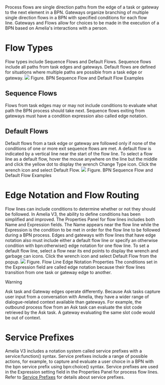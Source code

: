 Process flows are single direction paths from the edge of a task or gateway to the next element in a BPN. Gateways organize branching of multiple single direction flows in a BPN with specified conditions for each flow line. Gateways and Flows allow for choices to be made in the execution of a BPN based on Amelia's interactions with a person.
# Flow Types
Flow types include Sequence Flows and Default Flows. Sequence flows include all paths from task edges and gateways. Default flows are defined for situations where multiple paths are possible from a task edge or gateway.
![](attachments/11939503/11939505.png)
Figure. BPN Sequence Flow and Default Flow Examples
## Sequence Flows
Flows from task edges may or may not include conditions to evaluate what path the BPN process should take next. Sequence flows exiting from gateways must have a condition expression also called edge notation.
## Default Flows
Default flows from a task edge or gateway are followed only if none of the conditions of one or more exit sequence flows are met. A default flow is indicated by a vertical line near the start of the flow line.
To select a flow line as a default flow, hover the mouse anywhere on the line but the middle and click the yellow dot to display the wrench Change Type icon. Click the wrench icon and select Default Flow.
![](attachments/11939503/11939504.png)
Figure. BPN Sequence Flow and Default Flow Examples
# Edge Notation and Flow Routing
Flow lines can include conditions to determine whether or not they should be followed. In Amelia V3, the ability to define conditions has been simplified and improved. The Properties Panel for flow lines includes both Name and Expression fields. The Name appears near the flow line while the Expression is the condition to be met in order for the flow line to be followed during a BPN process.
Edges and gateways with flow lines that have edge notation also must include either a default flow line or specify an otherwise condition with bpn:otherwise() edge notation for one flow line. To set a default flow line, select a flow near its end points to display the wrench and garbage can icons. Click the wrench icon and select Default Flow from the popup.
![](attachments/11939503/11939507.png)
Figure. Flow Line Edge Notation Properties
The conditions set in the Expression field are called edge notation because their flow lines transition from one task or gateway edge to another.
> [!warning]  
>
> Ask task and Gateway edges operate differently. Because Ask tasks capture user input from a conversation with Amelia, they have a wider range of dialogue-related context available than gateways. For example, the outbound process flow from an Ask task can evaluate the slot code retrieved by the Ask task. A gateway evaluating the same slot code would be out of context.

# Service Prefixes
Amelia V3 includes a notation system called service prefixes with a service:function() syntax. Service prefixes include a range of possible actions, for example, to capture and evaluate a user choice in a BPN with the bpn service prefix using bpn:choice() syntax.
Service prefixes are used in the Expression setting field in the Properties Panel for process flow lines. Refer to [Service Prefixes](Service%20Prefixes) for details about service prefixes.
